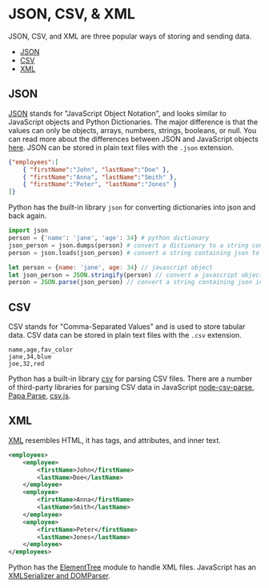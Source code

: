 
# JSON, CSV, & XML

JSON, CSV, and XML are three popular ways of storing and sending data.

- [JSON](#json)
- [CSV](#csv)
- [XML](#xml)

## JSON


[JSON](http://www.json.org/) stands for "JavaScript Object Notation", and looks similar to JavaScript objects and Python Dictionaries. The major difference is that the values can only be objects, arrays, numbers, strings, booleans, or null. You can read more about the differences between JSON and JavaScript objects [here](https://stackoverflow.com/questions/8294088/javascript-object-vs-json). JSON can be stored in plain text files with the `.json` extension.

```json
{"employees":[
    { "firstName":"John", "lastName":"Doe" },
    { "firstName":"Anna", "lastName":"Smith" },
    { "firstName":"Peter", "lastName":"Jones" }
]}
```

Python has the built-in library `json` for converting dictionaries into json and back again.

```python
import json
person = {'name': 'jane', 'age': 34} # python dictionary
json_person = json.dumps(person) # convert a dictionary to a string containing json
person = json.loads(json_person) # convert a string containing json to a dictionary
```

```javascript
let person = {name: 'jane', age: 34} // javascript object
let json_person = JSON.stringify(person) // convert a javascript object into a string containing json
person = JSON.parse(json_person) // convert a string containing json into a javascript object
```

## CSV

CSV stands for "Comma-Separated Values" and is used to store tabular data. CSV data can be stored in plain text files with the `.csv` extension.

```csv
name,age,fav_color
jane,34,blue
joe,32,red
```

Python has a built-in library [csv](https://docs.python.org/3/library/csv.html) for parsing CSV files. There are a number of third-party libraries for parsing CSV data in JavaScript [node-csv-parse](https://csv.js.org/parse/), [Papa Parse](https://www.papaparse.com/), [csv.js](https://github.com/okfn/csv.js/).



## XML

[XML](https://developer.mozilla.org/en-US/docs/XML_Introduction) resembles HTML, it has tags, and attributes, and inner text.

```xml
<employees>
    <employee>
        <firstName>John</firstName>
        <lastName>Doe</lastName>
    </employee>
    <employee>
        <firstName>Anna</firstName>
        <lastName>Smith</lastName>
    </employee>
    <employee>
        <firstName>Peter</firstName>
        <lastName>Jones</lastName>
    </employee>
</employees>
```

Python has the [ElementTree](https://docs.python.org/3.8/library/xml.etree.elementtree.html) module to handle XML files. JavaScript has an [XMLSerializer and DOMParser](https://developer.mozilla.org/en-US/docs/Web/Guide/Parsing_and_serializing_XML).
